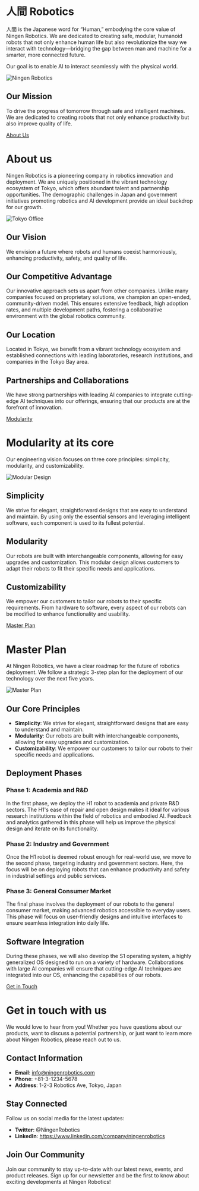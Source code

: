 <!-- section:index:hero1 -->
# 人間 Robotics

人間 is the Japanese word for “Human,” embodying the core value of Ningen Robotics. We are dedicated to creating safe, modular, humanoid robots that not only enhance human life but also revolutionize the way we interact with technology—bridging the gap between man and machine for a smarter, more connected future.

Our goal is to enable AI to interact seamlessly with the physical world.

![Ningen Robotics](media/mk1.webp)

## Our Mission

To drive the progress of tomorrow through safe and intelligent machines. We are dedicated to creating robots that not only enhance productivity but also improve quality of life.

[About Us](about-us.html)



<!-- section:about-us:hero1 -->
# About us

Ningen Robotics is a pioneering company in robotics innovation and deployment. We are uniquely positioned in the vibrant technology ecosystem of Tokyo, which offers abundant talent and partnership opportunities. The demographic challenges in Japan and government initiatives promoting robotics and AI development provide an ideal backdrop for our growth.

![Tokyo Office](media/about-us.webp)

## Our Vision

We envision a future where robots and humans coexist harmoniously, enhancing productivity, safety, and quality of life.

## Our Competitive Advantage

Our innovative approach sets us apart from other companies. Unlike many companies focused on proprietary solutions, we champion an open-ended, community-driven model. This ensures extensive feedback, high adoption rates, and multiple development paths, fostering a collaborative environment with the global robotics community.

## Our Location

Located in Tokyo, we benefit from a vibrant technology ecosystem and established connections with leading laboratories, research institutions, and companies in the Tokyo Bay area.

## Partnerships and Collaborations

We have strong partnerships with leading AI companies to integrate cutting-edge AI techniques into our offerings, ensuring that our products are at the forefront of innovation.

[Modularity](modularity.html)



<!-- section:modularity:hero1 -->
# Modularity at its core

Our engineering vision focuses on three core principles: simplicity, modularity, and customizability.

![Modular Design](media/modularity.webp)

## Simplicity

We strive for elegant, straightforward designs that are easy to understand and maintain. By using only the essential sensors and leveraging intelligent software, each component is used to its fullest potential.

## Modularity

Our robots are built with interchangeable components, allowing for easy upgrades and customization. This modular design allows customers to adapt their robots to fit their specific needs and applications.

## Customizability

We empower our customers to tailor our robots to their specific requirements. From hardware to software, every aspect of our robots can be modified to enhance functionality and usability.

[Master Plan](master-plan.html)



<!-- section:master-plan:hero1 -->
# Master Plan

At Ningen Robotics, we have a clear roadmap for the future of robotics deployment. We follow a strategic 3-step plan for the deployment of our technology over the next five years.

![Master Plan](media/master-plan.webp)

## Our Core Principles
- **Simplicity**: We strive for elegant, straightforward designs that are easy to understand and maintain.
- **Modularity**: Our robots are built with interchangeable components, allowing for easy upgrades and customization.
- **Customizability**: We empower our customers to tailor our robots to their specific needs and applications.

## Deployment Phases

### Phase 1: Academia and R&D
In the first phase, we deploy the H1 robot to academia and private R&D sectors. The H1's ease of repair and open design makes it ideal for various research institutions within the field of robotics and embodied AI. Feedback and analytics gathered in this phase will help us improve the physical design and iterate on its functionality.

### Phase 2: Industry and Government
Once the H1 robot is deemed robust enough for real-world use, we move to the second phase, targeting industry and government sectors. Here, the focus will be on deploying robots that can enhance productivity and safety in industrial settings and public services.

### Phase 3: General Consumer Market
The final phase involves the deployment of our robots to the general consumer market, making advanced robotics accessible to everyday users. This phase will focus on user-friendly designs and intuitive interfaces to ensure seamless integration into daily life.

## Software Integration

During these phases, we will also develop the S1 operating system, a highly generalized OS designed to run on a variety of hardware. Collaborations with large AI companies will ensure that cutting-edge AI techniques are integrated into our OS, enhancing the capabilities of our robots.

[Get in Touch](get-in-touch.html)



<!-- section:get-in-touch:hero1 -->
# Get in touch with us

We would love to hear from you! Whether you have questions about our products, want to discuss a potential partnership, or just want to learn more about Ningen Robotics, please reach out to us.

<!-- ![Contact Us](media/contact-us.jpg) -->

## Contact Information

- **Email**: info@ningenrobotics.com
- **Phone**: +81-3-1234-5678
- **Address**: 1-2-3 Robotics Ave, Tokyo, Japan

## Stay Connected

Follow us on social media for the latest updates:
- **Twitter**: @NingenRobotics
- **LinkedIn**: https://www.linkedin.com/company/ningenrobotics

## Join Our Community

Join our community to stay up-to-date with our latest news, events, and product releases. Sign up for our newsletter and be the first to know about exciting developments at Ningen Robotics!